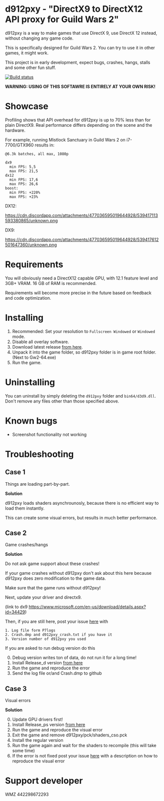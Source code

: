 # d912pxy - "DirectX9 to DirectX12 API proxy for Guild Wars 2"

d912pxy is a way to make games that use DirectX 9, use DirectX 12 instead, without changing any game code.

This is specifically designed for Guild Wars 2.
You can try to use it in other games, it might work.
 
This project is in early development, expect bugs, crashes, hangs, stalls and some other fun stuff.
 
[![Build status](https://ci.appveyor.com/api/projects/status/gs8drlb0goyp6h28?svg=true)](https://ci.appveyor.com/project/megai2/d912pxy)

**WARNING: USING OF THIS SOFTAWRE IS ENTIRELY AT YOUR OWN RISK!**
 
# Showcase

Profiling shows that API overhead for d912pxy is up to 70% less than for plain DirectX9.
Real performance differs depending on the scene and the hardware.

For example, running Mistlock Sanctuary in Guild Wars 2 on i7-7700/GTX960 results in:

```
@6.3k batches, all max, 1080p

dx9
  min FPS: 5,5
  max FPS: 21,5
dx12
  min FPS: 17,6
  max FPS: 26,6
boost:
  min FPS: +220%
  max FPS: +23%
```

DX12:

https://cdn.discordapp.com/attachments/477036595019644928/539417113593380865/unknown.png 


DX9:

https://cdn.discordapp.com/attachments/477036595019644928/539417612501647360/unknown.png

# Requirements

You will obviously need a DirectX12 capable GPU, with 12.1 feature level and 3GB+ VRAM.
16 GB of RAM is recommended.

Requirements will become more precise in the future based on feedback and code optimization.

# Installing

1. Recommended: Set your resolution to `Fullscreen Windowed` or `Windowed` mode.
2. Disable all overlay software.
3. Download latest release [from here](https://github.com/megai2/d912pxy/releases).
4. Unpack it into the game folder, so d912pxy folder is in game root folder. (Next to Gw2-64.exe)
5. Run the game.

# Uninstalling

You can uninstall by simply deleting the `d912pxy` folder and `bin64/d3d9.dll`.
Don't remove any files other than those specified above.

# Known bugs

- Screenshot functionality not working

# Troubleshooting

## Case 1
  Things are loading part-by-part.
    
**Solution**

  d912pxy loads shaders asynchrounosly, because there is no efficient way to load them instantly.
  
  This can create some visual errors, but results in much better performance.
  
  
## Case 2
  Game crashes/hangs
  
**Solution**

  Do not ask game support about these crashes!
  
  If your game crashes without d912pxy don't ask about this here because d912pxy does zero modification to the game data.
  
  Make sure that the game runs without d912pxy!
  
  Next, update your driver and directx9.
  
  (link to dx9 https://www.microsoft.com/en-us/download/details.aspx?id=34429)
  
  Then, if you are still here, post your issue [here](https://github.com/megai2/d912pxy/issues/13) with 
  
    1. Log file form P7logs
    2. Crash.dmp and d912pxy_crash.txt if you have it    
    3. Version number of d912pxy you used
    
    
 If you are asked to run debug version do this
 
   0. Debug version writes ton of data, do not run it for a long time!
   1. Install Release_d version [from here](https://github.com/megai2/d912pxy/releases)
   2. Run the game and reproduce the error
   3. Send the log file or/and Crash.dmp to github

## Case 3 

  Visual errors
 
**Solution**

  0. Update GPU drivers first!
  1. Install Release_ps version [from here](https://github.com/megai2/d912pxy/releases)
  2. Run the game and reproduce the visual error
  3. Exit the game and remove d912pxy/pck/shaders_cso.pck
  4. Install the regular version
  5. Run the game again and wait for the shaders to recompile (this will take some time)
  6. If the error is not fixed post your issue [here](https://github.com/megai2/d912pxy/issues/15) with a description on how to reproduce the visual error

# Support developer

WMZ 442298672293

